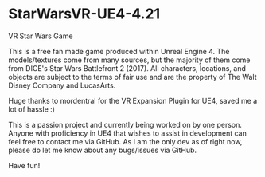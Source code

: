 # StarWarsVR-UE4-4.21
VR Star Wars Game

This is a free fan made game produced within Unreal Engine 4. The models/textures come from many sources, but the majority
of them come from DICE's Star Wars Battlefront 2 (2017). All characters, locations, and objects are subject to the terms of fair
use and are the property of The Walt Disney Company and LucasArts.

Huge thanks to mordentral for the VR Expansion Plugin for UE4, saved me a lot of hassle :)

This is a passion project and currently being worked on by one person. Anyone with proficiency in UE4 that wishes to assist in development
can feel free to contact me via GitHub. As I am the only dev as of right now, please do let me know about any bugs/issues via GitHub. 

Have fun!
